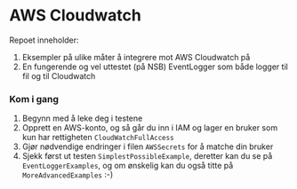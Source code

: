 # AWS Cloudwatch

Repoet inneholder:

1. Eksempler på ulike måter å integrere mot AWS Cloudwatch på
2. En fungerende og vel uttestet (på NSB) EventLogger som både logger til fil og til Cloudwatch

### Kom i gang

1. Begynn med å leke deg i testene
2. Opprett en AWS-konto, og så går du inn i IAM og lager en bruker som kun har rettigheten `CloudWatchFullAccess`
3. Gjør nødvendige endringer i filen `AWSSecrets` for å matche din bruker
4. Sjekk først ut testen `SimplestPossibleExample`, deretter kan du se på `EventLoggerExamples`, og om ønskelig kan du også titte på `MoreAdvancedExamples` :-)